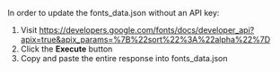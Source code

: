 In order to update the fonts_data.json without an API key:

1. Visit https://developers.google.com/fonts/docs/developer_api?apix=true&apix_params=%7B%22sort%22%3A%22alpha%22%7D
2. Click the **Execute** button
3. Copy and paste the entire response into fonts_data.json